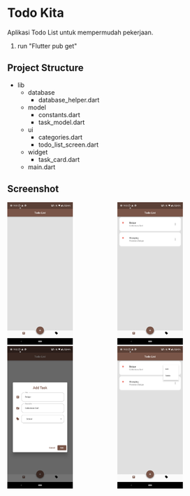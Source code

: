 # Todo Kita

Aplikasi Todo List untuk mempermudah pekerjaan.

1. run "Flutter pub get"

## Project Structure

- lib
  - database
    - database_helper.dart
  - model
    - constants.dart
    - task_model.dart
  - ui
    - categories.dart
    - todo_list_screen.dart
  - widget
    - task_card.dart
  - main.dart

## Screenshot
<div style="display: flex;">
  <div style="flex: 1;">
    <img src="flutter_01.png" alt="Alt Text 1" width="150">
    <img src="flutter_02.png" alt="Alt Text 2" width="150">
  </div>
  <div style="flex: 1;">
    <img src="flutter_03.png" alt="Alt Text 3" width="150">
    <img src="flutter_04.png" alt="Alt Text 4" width="150">
  </div>
</div>


